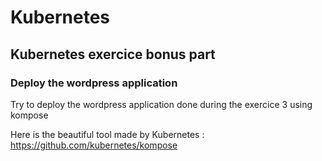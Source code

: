 # Kubernetes

## Kubernetes exercice bonus part

### Deploy the wordpress application

Try to deploy the wordpress application done during the exercice 3 using kompose

Here is the beautiful tool made by Kubernetes : <https://github.com/kubernetes/kompose>
